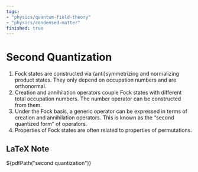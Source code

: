 ```yaml
---
tags: 
- "physics/quantum-field-theory" 
- "physics/condensed-matter"
finished: true
---
```


# Second Quantization 

1. Fock states are constructed via (anti)symmetrizing and normalizing product states. They only depend on occupation numbers and are orthonormal. 
2. Creation and annihilation operators couple Fock states with different total occupation numbers. The number operator can be constructed from them.
3. Under the Fock basis, a generic operator can be expressed in terms of creation and annihilation operators. This is known as the “second quantized form” of operators.
4. Properties of Fock states are often related to properties of permutations. 

## LaTeX Note 

${pdfPath("second quantization")}
